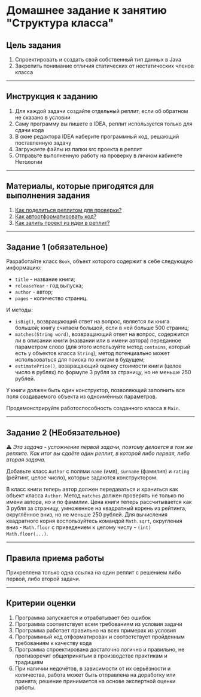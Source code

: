 # Домашнее задание к занятию "Структура класса"

## Цель задания

1. Спроектировать и создать свой собственный тип данных в Java
2. Закрепить понимание отличия статических от нестатических членов класса

------

## Инструкция к заданию

1. Для каждой задачи создайте отдельный реплит, если об обратном не сказано в условии
1. Саму программу вы пишете в IDEA, реплит используется только для сдачи кода
3. В окне редактора IDEA наберите программный код, решающий поставленную задачу
5. Загружаете файлы из папки src проекта в реплит
6. Отправьте выполненную работу на проверку в личном кабинете Нетологии

------

## Материалы, которые пригодятся для выполнения задания

1. [Как поделиться реплитом для проверки?](https://github.com/netology-code/java2-homeworks/blob/main/QA_ReplitShare.md)
2. [Как автоотформатировать код?](https://github.com/netology-code/java2-homeworks/blob/main/QA_Format.md)
3. [Как залить проект из идеи в реплит?](https://github.com/netology-code/java2-homeworks/blob/main/QA_ReplitUpload.md)

------

## Задание 1 (обязательное)

Разработайте класс `Book`, объект которого содержит в себе следующую информацию:
* `title` - название книги;
* `releaseYear` - год выпуска;
* `author` - автор;
* `pages` - количество страниц.

И методы:
* `isBig()`, возвращающий ответ на вопрос, является ли книга большой; книгу считаем большой, если в ней больше 500 страниц;
* `matches(String word)`, возвращающий ответ на вопрос, содержится ли в описании книги (названии или в имени автора) переданное параметром слово (для этого используйте метод `contains`, который есть у объектов класса `String`); метод потенциально может использоваться для поиска по книгам в будущем;
* `estimatePrice()`, возвращающий оценку стоимости книги (целое число в рублях) по формуле 3 рубля за страницу, но не меньше 250 рублей.

У книги должен быть один конструктор, позволяющий заполнить все поля создаваемого объекта из одноимённых параметров.

Продемонстрируйте работоспособность созданного класса в `Main`.

------

## Задание 2 (НЕобязательное)

:warning: _Эта задача - усложнение первой задачи, поэтому делается в том же реплите. Как итог вы сдаёте один реплит, в которой либо первая, либо вторая задача._

Добавьте класс `Author` с полями `name` (имя), `surname` (фамилия) и `rating` (рейтинг, целое число), которые задаются конструктором.

В класс книги теперь автор должен передаваться и храниться как объект класса `Author`. Метод `matches` должен проверять не только по имени автора, но и по фамилии. Цена книги теперь рассчитывается как 3 рубля за страницу, умноженное на квадратный корень из рейтинга, округлённое вниз, но не меньше 250 рублей. Для вычисления квадратного корня воспользуйтесь командой `Math.sqrt`, округления вниз - `Math.floor` с приведением к целому числу - `(int) Math.floor(...)`.

------

## Правила приема работы

Прикреплена только одна ссылка на один реплит с решением либо первой, либо второй задачи.

------

## Критерии оценки

1. Программа запускается и отрабатывает без ошибок
2. Программа соответствует всем требованиям из условия задачи
3. Программа работает правильно на всех примерах из условия
4. Программный код отформатирован и соответствует пройденным требованиям к качеству кода
5. Программа спроектирована достаточно логично и правильно, не противоречит общепринятым в производстве практикам и традициям
6. При наличии недочётов, в зависимости от их серьёзности и количества, работа может быть отправлена на доработку или принята; решение принимается на основе экспертной оценки работы.
